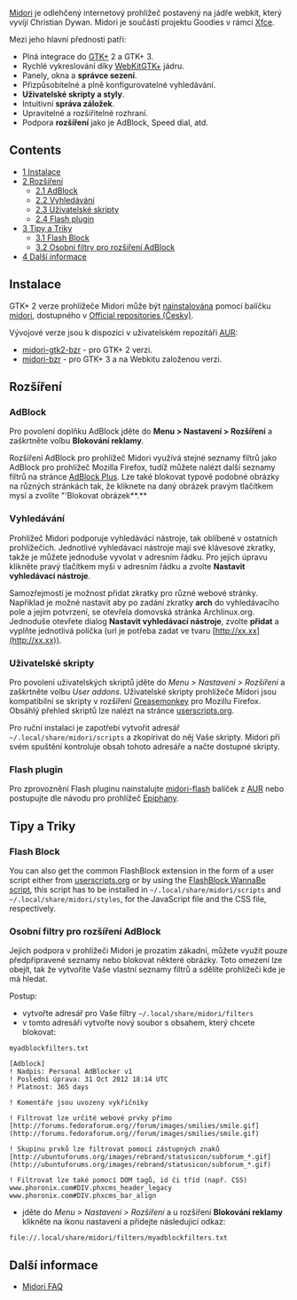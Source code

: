[Midori](http://midoribrowser.org) je odlehčený internetový prohlížeč postavený na jádře webkit, který vyvíjí Christian Dywan. Midori je součástí projektu Goodies v rámci [Xfce](/index.php/Xfce "Xfce").

Mezi jeho hlavní přednosti patří:

*   Plná integrace do [GTK+](/index.php/GTK%2B "GTK+") 2 a GTK+ 3.
*   Rychlé vykreslování díky [WebKitGTK+](https://en.wikipedia.org/wiki/WebKit "wikipedia:WebKit") jádru.
*   Panely, okna a **správce sezení**.
*   Přizpůsobitelné a plně konfigurovatelné vyhledávání.
*   **Uživatelské skripty a styly**.
*   Intuitivní **správa záložek**.
*   Upravitelné a rozšiřitelné rozhraní.
*   Podpora **rozšíření** jako je AdBlock, Speed dial, atd.

## Contents

*   [1 Instalace](#Instalace)
*   [2 Rozšíření](#Roz.C5.A1.C3.AD.C5.99en.C3.AD)
    *   [2.1 AdBlock](#AdBlock)
    *   [2.2 Vyhledávání](#Vyhled.C3.A1v.C3.A1n.C3.AD)
    *   [2.3 Uživatelské skripty](#U.C5.BEivatelsk.C3.A9_skripty)
    *   [2.4 Flash plugin](#Flash_plugin)
*   [3 Tipy a Triky](#Tipy_a_Triky)
    *   [3.1 Flash Block](#Flash_Block)
    *   [3.2 Osobní filtry pro rozšíření AdBlock](#Osobn.C3.AD_filtry_pro_roz.C5.A1.C3.AD.C5.99en.C3.AD_AdBlock)
*   [4 Další informace](#Dal.C5.A1.C3.AD_informace)

## Instalace

GTK+ 2 verze prohlížeče Midori může být [nainstalována](/index.php/Pacman "Pacman") pomocí balíčku [midori](https://www.archlinux.org/packages/?name=midori), dostupného v [Official repositories (Česky)](/index.php/Official_repositories_(%C4%8Cesky) "Official repositories (Česky)").

Vývojové verze jsou k dispozici v uživatelském repozitáři [AUR](/index.php/AUR "AUR"):

*   [midori-gtk2-bzr](https://aur.archlinux.org/packages/midori-gtk2-bzr/) - pro GTK+ 2 verzi.
*   [midori-bzr](https://aur.archlinux.org/packages/midori-bzr/) - pro GTK+ 3 a na Webkitu založenou verzi.

## Rozšíření

### AdBlock

Pro povolení doplňku AdBlock jděte do **Menu > Nastavení > Rozšíření** a zaškrtněte volbu **Blokování reklamy**.

Rozšíření AdBlock pro prohlížeč Midori využívá stejné seznamy filtrů jako AdBlock pro prohlížeč Mozilla Firefox, tudíž můžete nalézt další seznamy filtrů na stránce [AdBlock Plus](http://easylist.adblockplus.org/en/). Lze také blokovat typově podobné obrázky na různých stránkách tak, že kliknete na daný obrázek pravým tlačítkem mysí a zvolíte "'Blokovat obrázek**.**

### Vyhledávání

Prohlížeč Midori podporuje vyhledávácí nástroje, tak oblíbené v ostatních prohlížečích. Jednotlivé vyhledávací nástroje mají své klávesové zkratky, takže je můžete jednoduše vyvolat v adresním řádku. Pro jejich úpravu klikněte pravý tlačítkem myši v adresním řádku a zvolte **Nastavit vyhledávací nástroje**.

Samozřejmostí je možnost přidat zkratky pro různé webové stránky. Například je možné nastavit aby po zadání zkratky **arch** do vyhledávacího pole a jejím potvrzení, se otevřela domovská stránka Archlinux.org. Jednoduše otevřete dialog **Nastavit vyhledávací nástroje**, zvolte **přidat** a vyplňte jednotlivá políčka (url je potřeba zadat ve tvaru [http://xx.xx](http://xx.xx)).

### Uživatelské skripty

Pro povolení uživatelských skriptů jděte do *Menu > Nastavení > Rozšíření* a zaškrtněte volbu *User addons*. Uživatelské skripty prohlížeče Midori jsou kompatibilní se skripty v rozšíření [Greasemonkey](https://addons.mozilla.org/en-US/firefox/addon/greasemonkey/) pro Mozillu Firefox. Obsáhlý přehled skriptů lze nalézt na stránce [userscripts.org](http://userscripts.org/).

Pro ruční instalaci je zapotřebí vytvořit adresář `~/.local/share/midori/scripts` a zkopírivat do něj Vaše skripty. Midori při svém spuštění kontroluje obsah tohoto adresáře a načte dostupné skripty.

### Flash plugin

Pro zprovoznění Flash pluginu nainstalujte [midori-flash](https://aur.archlinux.org/packages/midori-flash/) balíček z [AUR](/index.php/AUR "AUR") nebo postupujte dle návodu pro prohlížeč [Epiphany](/index.php/Epiphany "Epiphany").

## Tipy a Triky

### Flash Block

You can also get the common FlashBlock extension in the form of a user script either from [userscripts.org](http://userscripts.org/scripts/show/46673) or by using the [FlashBlock WannaBe script](http://rightfootin.blogspot.fr/2009/04/flashblock-wannabe.html), this script has to be installed in `~/.local/share/midori/scripts` and `~/.local/share/midori/styles`, for the JavaScript file and the CSS file, respectively.

### Osobní filtry pro rozšíření AdBlock

Jejich podpora v prohlížeči Midori je prozatím zákadní, můžete využít pouze předpřipravené seznamy nebo blokovat některé obrázky. Toto omezení lze obejít, tak že vytvoříte Vaše vlastní seznamy filtrů a sdělíte prohlížeči kde je má hledat.

Postup:

*   vytvořte adresář pro Vaše filtry `~/.local/share/midori/filters`
*   v tomto adresáři vytvořte nový soubor s obsahem, který chcete blokovat:

 `myadblockfilters.txt` 
```
[Adblock]
! Nadpis: Personal AdBlocker v1
! Poslední úprava: 31 Oct 2012 18:14 UTC
! Platnost: 365 days

! Komentáře jsou uvozeny vykřičníky

! Filtrovat lze určité webové prvky přímo
[http://forums.fedoraforum.org//forum/images/smilies/smile.gif](http://forums.fedoraforum.org//forum/images/smilies/smile.gif)

! Skupinu prvků lze filtrovat pomocí zástupných znaků
[http://ubuntuforums.org/images/rebrand/statusicon/subforum_*.gif](http://ubuntuforums.org/images/rebrand/statusicon/subforum_*.gif)

! Filtrovat lze také pomocí DOM tagů, id či tříd (např. CSS)
www.phoronix.com#DIV.phxcms_header_legacy
www.phoronix.com#DIV.phxcms_bar_align

```

*   jděte do *Menu > Nastavení > Rozšíření* a u rozšíření **Blokování reklamy** klikněte na ikonu nastavení a přidejte následující odkaz:

```
file://.local/share/midori/filters/myadblockfilters.txt

```

## Další informace

*   [Midori FAQ](http://wiki.xfce.org/midori/faq)